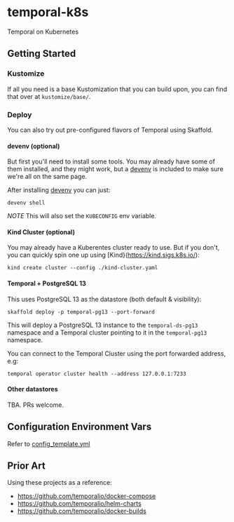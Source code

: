 # temporal-k8s

Temporal on Kubernetes

## Getting Started

### Kustomize

If all you need is a base Kustomization that you can build upon, you can find that
over at ``kustomize/base/``.


### Deploy

You can also try out pre-configured flavors of Temporal using Skaffold.


#### devenv (optional)

But first you'll need to install some tools. You may already have some of them
installed, and they might work, but a [devenv](https://devenv.sh/) is included
to make sure we're all on the same page.

After installing [devenv](https://devenv.sh/getting-started/) you can just:

```shell
devenv shell
```

*NOTE* This will also set the `KUBECONFIG` env variable.


#### Kind Cluster (optional)

You may already have a Kuberentes cluster ready to use. But if you don't,
you can quickly spin one up using [Kind}(https://kind.sigs.k8s.io/):

```shell
kind create cluster --config ./kind-cluster.yaml
```

#### Temporal + PostgreSQL 13

This uses PostgreSQL 13 as the datastore (both default & visibility):

```shell
skaffold deploy -p temporal-pg13 --port-forward
```

This will deploy a PostgreSQL 13 instance to the `temporal-ds-pg13` namespace and
a Temporal cluster pointing to it in the `temporal-pg13` namespace.

You can connect to the Temporal Cluster using the port forwarded address, e.g:

```shell
temporal operator cluster health --address 127.0.0.1:7233
```


#### Other datastores

TBA. PRs welcome.


## Configuration Environment Vars

Refer to [config_template.yml](https://github.com/temporalio/temporal/blob/0a94c38874328604f0129d8b1c746dd9356d1afa/docker/config_template.yaml)

## Prior Art

Using these projects as a reference:

- https://github.com/temporalio/docker-compose
- https://github.com/temporalio/helm-charts
- https://github.com/temporalio/docker-builds
